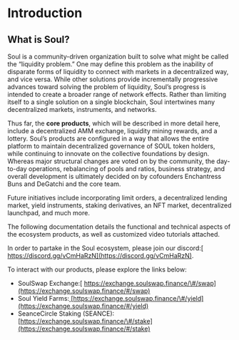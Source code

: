# Introduction

## What is Soul?

Soul is a community-driven organization built to solve what might be called the “liquidity problem.” One may define this problem as the inability of disparate forms of liquidity to connect with markets in a decentralized way, and vice versa. While other solutions provide incrementally progressive advances toward solving the problem of liquidity, Soul’s progress is intended to create a broader range of network effects. Rather than limiting itself to a single solution on a single blockchain, Soul intertwines many decentralized markets, instruments, and networks. 

Thus far, the **core products**, which will be described in more detail here, include a decentralized AMM exchange, liquidity mining rewards, and a lottery. Soul’s products are configured in a way that allows the entire platform to maintain decentralized governance of SOUL token holders, while continuing to innovate on the collective foundations by design. Whereas major structural changes are voted on by the community, the day-to-day operations, rebalancing of pools and ratios, business strategy, and overall development is ultimately decided on by cofounders Enchantress Buns and DeGatchi and the core team.

Future initiatives include incorporating limit orders, a decentralized lending market, yield instruments, staking derivatives, an NFT market, decentralized launchpad, and much more.

The following documentation details the functional and technical aspects of the ecosystem products, as well as customized video tutorials attached. 

In order to partake in the Soul ecosystem, please join our discord:[ https://discord.gg/vCmHaRzN](https://discord.gg/vCmHaRzN).

To interact with our products, please explore the links below:

* SoulSwap Exchange:[ https://exchange.soulswap.finance/\#/swap](https://exchange.soulswap.finance/#/swap)
* Soul Yield Farms:[ ](https://exchange.sushi.com/#/yield)[https://exchange.soulswap.finance/\#/yield](https://exchange.soulswap.finance/#/yield)
* SeanceCircle Staking \(SEANCE\): [https://exchange.soulswap.finance/\#/stake](https://exchange.soulswap.finance/#/stake)

